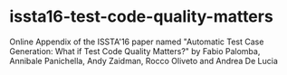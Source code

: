 # issta16-test-code-quality-matters
Online Appendix of the ISSTA'16 paper named "Automatic Test Case Generation: What if Test Code Quality Matters?" by Fabio Palomba, Annibale Panichella, Andy Zaidman, Rocco Oliveto and Andrea De Lucia

